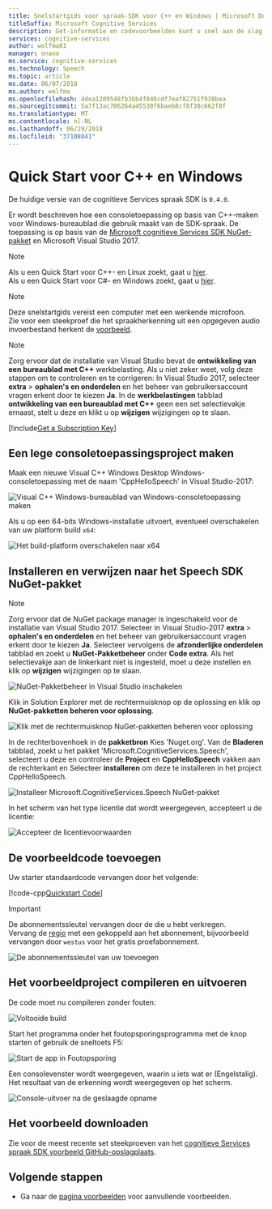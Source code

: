 ```yaml
---
title: Snelstartgids voor spraak-SDK voor C++ en Windows | Microsoft Docs
titleSuffix: Microsoft Cognitive Services
description: Get-informatie en codevoorbeelden kunt u snel aan de slag met Windows en C++ in cognitieve Services met behulp van de SDK-spraak.
services: cognitive-services
author: wolfma61
manager: onano
ms.service: cognitive-services
ms.technology: Speech
ms.topic: article
ms.date: 06/07/2018
ms.author: wolfma
ms.openlocfilehash: 4dea1209548fb3bb4f846cdf7eaf82751f938bea
ms.sourcegitcommit: 5a7f13ac706264a45538f6baeb8cf8f30c662f8f
ms.translationtype: MT
ms.contentlocale: nl-NL
ms.lasthandoff: 06/29/2018
ms.locfileid: "37108841"
---
```

# <a name="quickstart-for-c-and-windows"></a>Quick Start voor C++ en Windows

De huidige versie van de cognitieve Services spraak SDK is `0.4.0`.

Er wordt beschreven hoe een consoletoepassing op basis van C++-maken voor Windows-bureaublad die gebruik maakt van de SDK-spraak.
De toepassing is op basis van de [Microsoft cognitieve Services SDK NuGet-pakket](https://www.nuget.org/packages/Microsoft.CognitiveServices.Speech) en Microsoft Visual Studio 2017.

> [!NOTE]
> Als u een Quick Start voor C++- en Linux zoekt, gaat u [hier](quickstart-cpp-linux.md).<br>
> Als u een Quick Start voor C#- en Windows zoekt, gaat u [hier](quickstart-csharp-windows.md).

> [!NOTE]
> Deze snelstartgids vereist een computer met een werkende microfoon.<br>
> Zie voor een steekproef die het spraakherkenning uit een opgegeven audio invoerbestand herkent de [voorbeeld](speech-to-text-sample.md#speech-recognition-from-a-file).

> [!NOTE]
> Zorg ervoor dat de installatie van Visual Studio bevat de **ontwikkeling van een bureaublad met C++** werkbelasting.
> Als u niet zeker weet, volg deze stappen om te controleren en te corrigeren: In Visual Studio 2017, selecteer **extra** \> **ophalen's en onderdelen** en het beheer van gebruikersaccount vragen erkent door te kiezen **Ja**.
> In de **werkbelastingen** tabblad **ontwikkeling van een bureaublad met C++** geen een set selectievakje ernaast, stelt u deze en klikt u op **wijzigen** wijzigingen op te slaan.

[!include[Get a Subscription Key](includes/get-subscription-key.md)]

## <a name="creating-an-empty-console-application-project"></a>Een lege consoletoepassingsproject maken

Maak een nieuwe Visual C++ Windows Desktop Windows-consoletoepassing met de naam 'CppHelloSpeech' in Visual Studio-2017:

![Visual C++ Windows-bureaublad van Windows-consoletoepassing maken](media/sdk/speechsdk-05-vs-cpp-new-console-app.png)

Als u op een 64-bits Windows-installatie uitvoert, eventueel overschakelen van uw platform build `x64`:

![Het build-platform overschakelen naar x64](media/sdk/speechsdk-07-vs-cpp-switch-to-x64.png)

## <a name="install-and-reference-the-speech-sdk-nuget-package"></a>Installeren en verwijzen naar het Speech SDK NuGet-pakket

> [!NOTE]
> Zorg ervoor dat de NuGet package manager is ingeschakeld voor de installatie van Visual Studio 2017.
> Selecteer in Visual Studio-2017 **extra** \> **ophalen's en onderdelen** en het beheer van gebruikersaccount vragen erkent door te kiezen **Ja**. Selecteer vervolgens de **afzonderlijke onderdelen** tabblad en zoekt u **NuGet-Pakketbeheer** onder **Code extra**.
> Als het selectievakje aan de linkerkant niet is ingesteld, moet u deze instellen en klik op **wijzigen** wijzigingen op te slaan.
>
> ![NuGet-Pakketbeheer in Visual Studio inschakelen ](media/sdk/speechsdk-05-vs-enable-nuget-package-manager.png)

Klik in Solution Explorer met de rechtermuisknop op de oplossing en klik op **NuGet-pakketten beheren voor oplossing**.

![Klik met de rechtermuisknop NuGet-pakketten beheren voor oplossing](media/sdk/speechsdk-09-vs-cpp-manage-nuget-packages.png)

In de rechterbovenhoek in de **pakketbron** Kies 'Nuget.org'.
Van de **Bladeren** tabblad, zoekt u het pakket 'Microsoft.CognitiveServices.Speech', selecteert u deze en controleer de **Project** en **CppHelloSpeech** vakken aan de rechterkant en Selecteer **installeren** om deze te installeren in het project CppHelloSpeech.

![Installeer Microsoft.CognitiveServices.Speech NuGet-pakket](media/sdk/speechsdk-11-vs-cpp-manage-nuget-install.png)

In het scherm van het type licentie dat wordt weergegeven, accepteert u de licentie:

![Accepteer de licentievoorwaarden](media/sdk/speechsdk-12-vs-cpp-manage-nuget-license.png)

## <a name="add-the-sample-code"></a>De voorbeeldcode toevoegen

Uw starter standaardcode vervangen door het volgende:

[!code-cpp[Quickstart Code](~/samples-cognitive-services-speech-sdk/Windows/quickstart-cpp/CppHelloSpeech.cpp#code)]

> [!IMPORTANT]
> De abonnementssleutel vervangen door de die u hebt verkregen. <br>
> Vervang de [regio](regions.md) met een gekoppeld aan het abonnement, bijvoorbeeld vervangen door `westus` voor het gratis proefabonnement.

![De abonnementssleutel van uw toevoegen](media/sdk/sub-key-recognize-speech-cpp.png)

## <a name="build-and-run-the-sample"></a>Het voorbeeldproject compileren en uitvoeren

De code moet nu compileren zonder fouten:

![Voltooide build](media/sdk/speechsdk-16-vs-cpp-build.png)

Start het programma onder het foutopsporingsprogramma met de knop starten of gebruik de sneltoets F5:

![Start de app in Foutopsporing](media/sdk/speechsdk-17-vs-cpp-f5.png)

Een consolevenster wordt weergegeven, waarin u iets wat er (Engelstalig).
Het resultaat van de erkenning wordt weergegeven op het scherm.

![Console-uitvoer na de geslaagde opname](media/sdk/speechsdk-18-vs-cpp-console-output-release.png)

## <a name="downloading-the-sample"></a>Het voorbeeld downloaden

Zie voor de meest recente set steekproeven van het [cognitieve Services spraak SDK voorbeeld GitHub-opslagplaats](https://aka.ms/csspeech/samples).

## <a name="next-steps"></a>Volgende stappen

* Ga naar de [pagina voorbeelden](samples.md) voor aanvullende voorbeelden.
